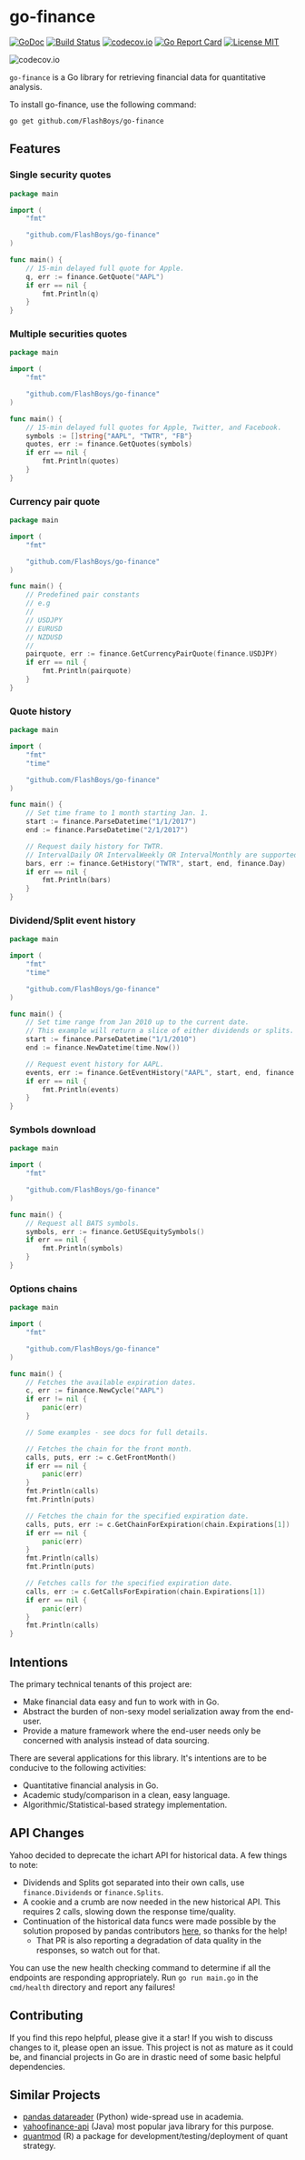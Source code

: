 # go-finance

[![GoDoc](https://godoc.org/github.com/FlashBoys/go-finance?status.svg)](https://godoc.org/github.com/FlashBoys/go-finance)
[![Build Status](https://travis-ci.org/FlashBoys/go-finance.svg?branch=master)](https://travis-ci.org/FlashBoys/go-finance) [![codecov.io](https://codecov.io/github/FlashBoys/go-finance/coverage.svg?branch=master)](https://codecov.io/github/FlashBoys/go-finance?branch=master)
[![Go Report Card](https://goreportcard.com/badge/github.com/Flashboys/go-finance)](https://goreportcard.com/report/github.com/Flashboys/go-finance)
[![License MIT](https://img.shields.io/npm/l/express.svg)](http://opensource.org/licenses/MIT)

![codecov.io](https://codecov.io/github/FlashBoys/go-finance/branch.svg?branch=master)

`go-finance` is a Go library for retrieving financial data for quantitative analysis.

To install go-finance, use the following command:

```
go get github.com/FlashBoys/go-finance
```


## Features

### Single security quotes

```go
package main

import (
	"fmt"

	"github.com/FlashBoys/go-finance"
)

func main() {
	// 15-min delayed full quote for Apple.
	q, err := finance.GetQuote("AAPL")
	if err == nil {
		fmt.Println(q)
	}
}
```

### Multiple securities quotes

```go
package main

import (
	"fmt"

	"github.com/FlashBoys/go-finance"
)

func main() {
	// 15-min delayed full quotes for Apple, Twitter, and Facebook.
	symbols := []string{"AAPL", "TWTR", "FB"}
	quotes, err := finance.GetQuotes(symbols)
	if err == nil {
		fmt.Println(quotes)
	}
}
```

### Currency pair quote

```go
package main

import (
	"fmt"

	"github.com/FlashBoys/go-finance"
)

func main() {
	// Predefined pair constants
	// e.g
	//
	// USDJPY
	// EURUSD
	// NZDUSD
	//
	pairquote, err := finance.GetCurrencyPairQuote(finance.USDJPY)
	if err == nil {
		fmt.Println(pairquote)
	}
}
```

### Quote history

```go
package main

import (
	"fmt"
	"time"

	"github.com/FlashBoys/go-finance"
)

func main() {
	// Set time frame to 1 month starting Jan. 1.
	start := finance.ParseDatetime("1/1/2017")
	end := finance.ParseDatetime("2/1/2017")

	// Request daily history for TWTR.
	// IntervalDaily OR IntervalWeekly OR IntervalMonthly are supported.
	bars, err := finance.GetHistory("TWTR", start, end, finance.Day)
	if err == nil {
		fmt.Println(bars)
	}
}
```

### Dividend/Split event history

```go
package main

import (
	"fmt"
	"time"

	"github.com/FlashBoys/go-finance"
)

func main() {
	// Set time range from Jan 2010 up to the current date.
	// This example will return a slice of either dividends or splits.
	start := finance.ParseDatetime("1/1/2010")
	end := finance.NewDatetime(time.Now())

	// Request event history for AAPL.
	events, err := finance.GetEventHistory("AAPL", start, end, finance.Dividends)
	if err == nil {
		fmt.Println(events)
	}
}
```

### Symbols download

```go
package main

import (
	"fmt"

	"github.com/FlashBoys/go-finance"
)

func main() {
	// Request all BATS symbols.
	symbols, err := finance.GetUSEquitySymbols()
	if err == nil {
		fmt.Println(symbols)
	}
}

```

### Options chains

```go
package main

import (
	"fmt"

	"github.com/FlashBoys/go-finance"
)

func main() {
	// Fetches the available expiration dates.
	c, err := finance.NewCycle("AAPL")
	if err != nil {
		panic(err)
	}

	// Some examples - see docs for full details.

	// Fetches the chain for the front month.
	calls, puts, err := c.GetFrontMonth()
	if err == nil {
		panic(err)
	}
	fmt.Println(calls)
	fmt.Println(puts)

	// Fetches the chain for the specified expiration date.
	calls, puts, err := c.GetChainForExpiration(chain.Expirations[1])
	if err == nil {
		panic(err)
	}
	fmt.Println(calls)
	fmt.Println(puts)

	// Fetches calls for the specified expiration date.
	calls, err := c.GetCallsForExpiration(chain.Expirations[1])
	if err == nil {
		panic(err)
	}
	fmt.Println(calls)
}

```


## Intentions

The primary technical tenants of this project are:

  * Make financial data easy and fun to work with in Go.
  * Abstract the burden of non-sexy model serialization away from the end-user.
  * Provide a mature framework where the end-user needs only be concerned with analysis instead of data sourcing.

There are several applications for this library. It's intentions are to be conducive to the following activities:

  * Quantitative financial analysis in Go.
  * Academic study/comparison in a clean, easy language.
  * Algorithmic/Statistical-based strategy implementation.

## API Changes

Yahoo decided to deprecate the ichart API for historical data. A few things to note:

  * Dividends and Splits got separated into their own calls, use `finance.Dividends` or `finance.Splits`.
  * A cookie and a crumb are now needed in the new historical API. This requires 2 calls, slowing down the response time/quality.
  * Continuation of the historical data funcs were made possible by the solution proposed by pandas contributors [here](https://github.com/pydata/pandas-datareader/pull/331), so thanks for the help!
	* That PR is also reporting a degradation of data quality in the responses, so watch out for that.

You can use the new health checking command to determine if all the endpoints are responding appropriately. Run `go run main.go` in the `cmd/health` directory and report any failures!


## Contributing

If you find this repo helpful, please give it a star! If you wish to discuss changes to it, please open an issue. This project is not as mature as it could be, and financial projects in Go are in drastic need of some basic helpful dependencies.

## Similar Projects

  * [pandas datareader](https://github.com/pydata/pandas-datareader) (Python) wide-spread use in academia.
  * [yahoofinance-api](https://github.com/sstrickx/yahoofinance-api) (Java) most popular java library for this purpose.
  * [quantmod](http://www.quantmod.com/) (R) a package for development/testing/deployment of quant strategy.
